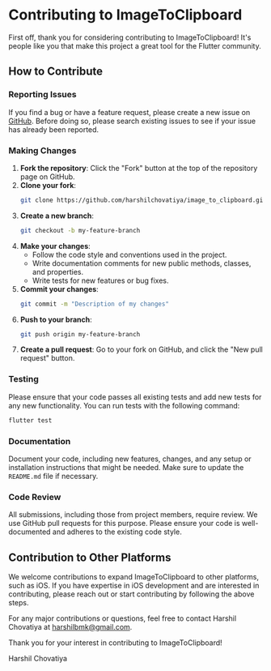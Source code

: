
# Contributing to ImageToClipboard

First off, thank you for considering contributing to ImageToClipboard! It's people like you that make this project a great tool for the Flutter community.

## How to Contribute

### Reporting Issues

If you find a bug or have a feature request, please create a new issue on [GitHub](https://github.com/harshilchovatiya/image_to_clipboard/issues). Before doing so, please search existing issues to see if your issue has already been reported.

### Making Changes

1. **Fork the repository**: Click the "Fork" button at the top of the repository page on GitHub.
2. **Clone your fork**: 
    ```bash
    git clone https://github.com/harshilchovatiya/image_to_clipboard.git
    ```
3. **Create a new branch**: 
    ```bash
    git checkout -b my-feature-branch
    ```
4. **Make your changes**: 
   - Follow the code style and conventions used in the project.
   - Write documentation comments for new public methods, classes, and properties.
   - Write tests for new features or bug fixes.
5. **Commit your changes**: 
    ```bash
    git commit -m "Description of my changes"
    ```
6. **Push to your branch**: 
    ```bash
    git push origin my-feature-branch
    ```
7. **Create a pull request**: Go to your fork on GitHub, and click the "New pull request" button.

### Testing

Please ensure that your code passes all existing tests and add new tests for any new functionality. You can run tests with the following command:

```bash
flutter test
```

### Documentation

Document your code, including new features, changes, and any setup or installation instructions that might be needed. Make sure to update the `README.md` file if necessary.

### Code Review

All submissions, including those from project members, require review. We use GitHub pull requests for this purpose. Please ensure your code is well-documented and adheres to the existing code style.

## Contribution to Other Platforms

We welcome contributions to expand ImageToClipboard to other platforms, such as iOS. If you have expertise in iOS development and are interested in contributing, please reach out or start contributing by following the above steps.

For any major contributions or questions, feel free to contact 
Harshil Chovatiya at [harshilbmk@gmail.com](mailto:harshilbmk@gmail.com).

Thank you for your interest in contributing to ImageToClipboard!

Harshil Chovatiya

